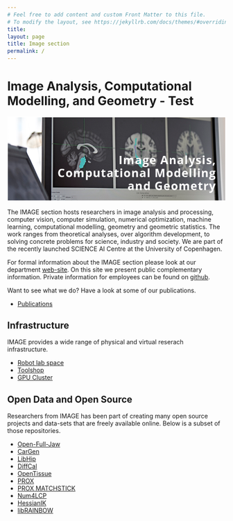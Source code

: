 ```yaml
---
# Feel free to add content and custom Front Matter to this file.
# To modify the layout, see https://jekyllrb.com/docs/themes/#overriding-theme-defaults
title:
layout: page
title: Image section
permalink: /
---
```


# Image Analysis, Computational Modelling, and Geometry - Test

![Image Section Logo](../images/ImageLogo.png)

The IMAGE section hosts researchers in image analysis and processing, computer vision, computer simulation, numerical optimization, machine learning, computational modelling, geometry and geometric statistics. The work ranges from theoretical analyses, over algorithm development, to solving concrete problems for science, industry and society. We are part of the recently launched SCIENCE AI Centre at the University of Copenhagen.

For formal information about the IMAGE section please look at our department  [web-site](https://di.ku.dk/english/research/image/). On this site we present public complementary information. Private information for employees can be found on [github](https://github.com/diku-dk/IMAGE).

Want to see what we do? Have a look at some of our publications. 

- [Publications](publications.md)

## Infrastructure
IMAGE provides a wide range of physical and virtual reserach infrastructure. 

- [Robot lab space](robotlab.md)
- [Toolshop](toolshop.md)
- [GPU Cluster](cluster.md)

## Open Data and Open Source
Researchers from IMAGE has been part of creating many open source projects and data-sets that are freely available online. Below is a subset of those repositories.

- [Open-Full-Jaw](https://github.com/diku-dk/Open-Full-Jaw)
- [CarGen](https://github.com/diku-dk/CarGen)
- [LibHip](https://github.com/diku-dk/libhip)
- [DiffCal](https://github.com/diku-dk/DiffCal)
- [OpenTissue](https://github.com/erleben/OpenTissue)
- [PROX](https://github.com/diku-dk/PROX) 
- [PROX MATCHSTICK](https://github.com/erleben/matchstick)
- [Num4LCP](https://github.com/erleben/num4lcp)
- [HessianIK](https://github.com/sheldona/hessianIK)
- [libRAINBOW](https://github.com/diku-dk/libRAINBOW)


